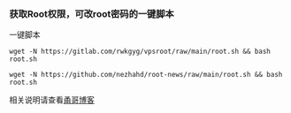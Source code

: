 ### 获取Root权限，可改root密码的一键脚本

一键脚本
```
wget -N https://gitlab.com/rwkgyg/vpsroot/raw/main/root.sh && bash root.sh
```
```
wget -N https://github.com/nezhahd/root-news/raw/main/root.sh && bash root.sh
```

相关说明请查看[甬哥博客](https://ygkkk.blogspot.com/2022/02/githubvpsrootrooteuservhax.html)


